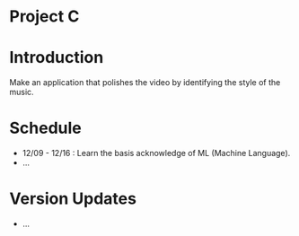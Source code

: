 # Project C

# Introduction

Make an application that polishes the video by identifying the style of the music.

# Schedule

- 12/09 - 12/16 : Learn the basis acknowledge of ML (Machine Language).
- ...  

# Version Updates

- ...